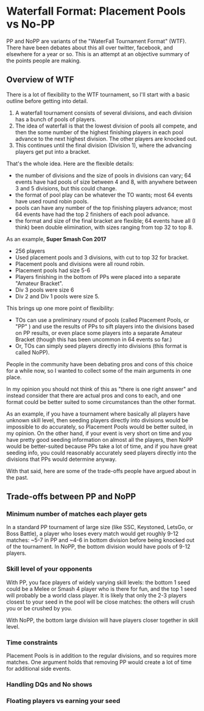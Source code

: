 # Waterfall Format: Placement Pools vs No-PP

PP and NoPP are variants of the "WaterFall Tournament Format" (WTF). There have been debates about this all over twitter, facebook, and elsewhere for a year or so. This is an attempt at an objective summary of the points people are making.

## Overview of WTF

There is a lot of flexibility to the WTF tournament, so I'll start with a basic outline before getting into detail.

1. A waterfall tournament consists of several divisions, and each division has a bunch of pools of players.
2. The idea of waterfall is that the lowest division of pools all compete, and then the some number of the highest finishing players in each pool advance to the next highest division. The other players are knocked out.
3. This continues until the final division (Division 1), where the advancing players get put into a bracket.

That's the whole idea. Here are the flexible details:

* the number of divisions and the size of pools in divisions can vary; 64 events have had pools of size between 4 and 8, with anywhere between 3 and 5 divisions, but this could change.
* the format of pool play can be whatever the TO wants; most 64 events have used round robin pools.
* pools can have any number of the top finishing players advance; most 64 events have had the top 2 finishers of each pool advance.
* the format and size of the final bracket are flexible; 64 events have all (I think) been double elimination, with sizes ranging from top 32 to top 8.

As an example, **Super Smash Con 2017**
* 256 players
* Used placement pools and 3 divisions, with cut to top 32 for bracket.
* Placement pools and divisions were all round robin.
* Placement pools had size 5-6
* Players finishing in the bottom of PPs were placed into a separate "Amateur Bracket".
* Div 3 pools were size 6
* Div 2 and Div 1 pools were size 5.

This brings up one more point of flexibility:
* TOs can use a preliminary round of pools (called Placement Pools, or "PP" ) and use the results of PPs to sift players into the divisions based on PP results, or even place some players into a separate Amateur Bracket (though this has been uncommon in 64 events so far.)
* Or, TOs can simply seed players directly into divisions (this format is called NoPP).

People in the community have been debating pros and cons of this choice for a while now, so I wanted to collect some of the main arguments in one place.

In my opinion you should not think of this as "there is one right answer" and instead consider that there are actual pros and cons to each, and one format could be better suited to some circumstances than the other format.

As an example, if you have a tournament where basically all players have unknown skill level, then seeding players directly into divisions would be impossible to do accurately, so Placement Pools would be better suited, in my opinion.
On the other hand, if your event is very short on time and you have pretty good seeding information on almost all the players, then NoPP would be better-suited because PPs take a lot of time, and if you have great seeding info, you could reasonably accurately seed players directly into the divisions that PPs would determine anyway.

With that said, here are some of the trade-offs people have argued about in the past.

## Trade-offs between PP and NoPP

### Minimum number of matches each player gets
In a standard PP tournament of large size (like SSC, Keystoned, LetsGo, or Boss Battle), a player who loses every match would get roughly 9-12 matches: ~5-7 in PP and ~4-6 in bottom division before being knocked out of the tournament.
In NoPP, the bottom division would have pools of 9-12 players.

### Skill level of your opponents
With PP, you face players of widely varying skill levels: the bottom 1 seed could be a Melee or Smash 4 player who is there for fun, and the top 1 seed will probably be a world class player. It is likely that only the 2-3 players closest to your seed in the pool will be close matches: the others will crush you or be crushed by you.

With NoPP, the bottom large division will have players closer together in skill level.

### Time constraints
Placement Pools is in addition to the regular divisions, and so requires more matches. One argument holds that removing PP would create a lot of time for additional side events.

### Handling DQs and No shows

### Floating players vs earning your seed
